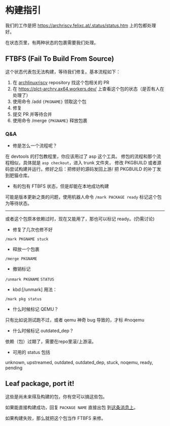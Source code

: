 # 构建指引

我们的工作是把 https://archriscv.felixc.at/.status/status.htm
上的包都处理好。

在状态页里，有两种状态的包裹需要我们处理。

## FTBFS (Fail To Build From Source)

这个状态代表包无法构建，等待我们修复。基本流程如下：

1. 在 [archlinuxriscv](https://github.com/felixonmars/archriscv-packages)
repository 找这个包相关的 PR
2. 在 https://plct-archrv.ax64.workers.dev/
上查看这个包的状态（是否有人在处理了）
3. 使用命令 /add `{PKGNAME}` 领取这个包
4. 修复
5. 提交 PR 并等待合并
6. 使用命令 /merge `{PKGNAME}` 释放包裹

### Q&A

* 修是怎么一个流程呢？

在 devtools 的打包教程里，你应该用过了 asp 这个工具。
修包的流程和那个流程相似，具体就是 `asp checkout`，进入 trunk 文件夹，
修改 PKGBUILD 或者源码尝试构建并运行。修好之后：把修好的源码发回上游/
把 PKGBUILD 的补丁发到肥猫仓库。

* 有的包有 FTBFS 状态，但是却能在本地成功构建

可能是版本更新之类的问题，使用机器人命令 `/mark PACKAGE ready`
标记这个包为等待状态。

---

或者这个包原本依赖过时，现在又能用了，那也可以标记 ready。(仍需讨论)

* 修复了几次也修不好

`/mark PKGNAME stuck`

* 释放一个包裹

`/merge PKGNAME`

* 撤销标记

`/unmark PKGNAME` `STATUS`

* kbd:[/unmark] 用法：

`/mark pkg status`

* 什么时候标记 QEMU？

只有比如说测试跑不过，或者 qemu 神奇 bug 导致的，才标 #noqemu

* 什么时候标记 outdated_dep？

依赖（包）过期了，需要在repo里滚/上游滚。

* 可用的 status 包括

unknown, upstreamed, outdated, outdated_dep, stuck, noqemu, ready, pending

## Leaf package, port it!

这些是尚未来得及构建的包，你有空可以搞这些包。

如果能直接构建成功，回复 `PACKAGE NAME` 直接出包
到[这条消息上](https://t.me/c/1525629125/11840)。

如果构建失败，那么就把这个包当作 FTBFS 来修。
